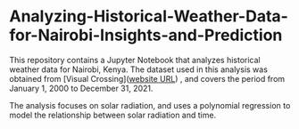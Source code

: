 # Analyzing-Historical-Weather-Data-for-Nairobi-Insights-and-Prediction

This repository contains a Jupyter Notebook that analyzes historical weather data for Nairobi, Kenya. The dataset used in this analysis was obtained from [Visual Crossing]([website URL](https://www.visualcrossing.com/weather/weather-data-services))
, and covers the period from January 1, 2000 to December 31, 2021.

The analysis focuses on solar radiation, and uses a polynomial regression to model the relationship between solar radiation and time.

